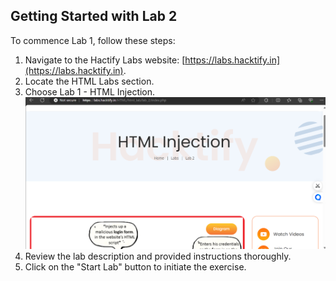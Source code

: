 ## Getting Started with Lab 2
To commence Lab 1, follow these steps:
1. Navigate to the Hactify Labs website: [https://labs.hacktify.in](https://labs.hacktify.in).
2. Locate the HTML Labs section.
3. Choose Lab 1 - HTML Injection.
   ![Lab 2](lab2intro.png)
4. Review the lab description and provided instructions thoroughly.
5. Click on the "Start Lab" button to initiate the exercise.
